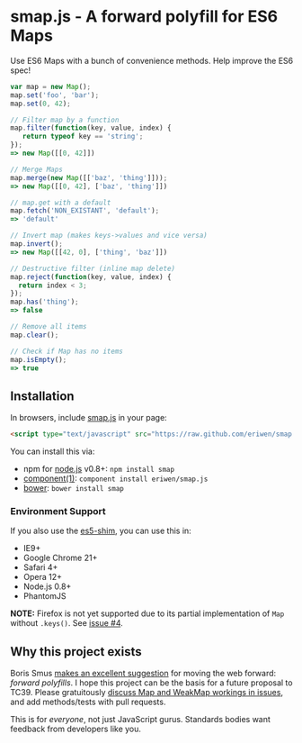 # smap.js - A forward polyfill for ES6 Maps
Use ES6 Maps with a bunch of convenience methods. Help improve the ES6 spec!

```js
var map = new Map();
map.set('foo', 'bar');
map.set(0, 42);

// Filter map by a function
map.filter(function(key, value, index) {
   return typeof key == 'string';
});
=> new Map([[0, 42]])

// Merge Maps
map.merge(new Map([['baz', 'thing']]));
=> new Map([[0, 42], ['baz', 'thing']])

// map.get with a default
map.fetch('NON_EXISTANT', 'default');
=> 'default'

// Invert map (makes keys->values and vice versa)
map.invert();
=> new Map([[42, 0], ['thing', 'baz']])

// Destructive filter (inline map delete)
map.reject(function(key, value, index) {
  return index < 3;
});
map.has('thing');
=> false

// Remove all items
map.clear();

// Check if Map has no items
map.isEmpty();
=> true
```

## Installation
In browsers, include [smap.js](https://github.com/eriwen/smap.js/downloads) in your page:

```html
<script type="text/javascript" src="https://raw.github.com/eriwen/smap.js/master/smap.js"></script>
```

You can install this via:

 * npm for [node.js](http://nodejs.org) v0.8+: `npm install smap`
 * [component(1)](https://github.com/component/component): `component install eriwen/smap.js`
 * [bower](http://twitter.github.com/bower/): `bower install smap`

### Environment Support
If you also use the [es5-shim](https://github.com/kriskowal/es5-shim), you can use this in:

 * IE9+
 * Google Chrome 21+
 * Safari 4+
 * Opera 12+
 * Node.js 0.8+
 * PhantomJS

**NOTE:** Firefox is not yet supported due to its partial implementation of `Map` without `.keys()`. See [issue #4](https://github.com/eriwen/smap.js/issues/4).

## Why this project exists
Boris Smus [makes an excellent suggestion](http://smus.com/how-the-web-should-work/) for moving the web forward: *forward polyfills*.
I hope this project can be the basis for a future proposal to TC39. Please gratuitously [discuss Map and WeakMap workings in issues](https://github.com/eriwen/smap.js/issues), and add methods/tests with pull requests.

This is for *everyone*, not just JavaScript gurus. Standards bodies want feedback from developers like you.
